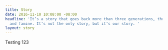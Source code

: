 ```yaml
---
title: Story
date: 2016-11-10 10:08:00 -08:00
headline: 'It’s a story that goes back more than three generations, through war, feast
  and famine. It’s not the only story, but it’s our story. '
layout: story
---
```


Testing 123